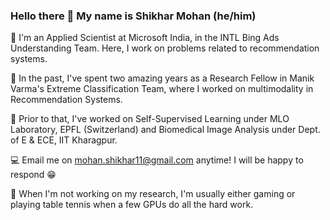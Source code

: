### Hello there 👋 My name is Shikhar Mohan (he/him)

🔋 I'm an Applied Scientist at Microsoft India, in the INTL Bing Ads Understanding Team. Here, I work on problems related to recommendation systems.

🧠 In the past, I've spent two amazing years as a Research Fellow in Manik Varma's Extreme Classification Team, where I worked on multimodality in Recommendation Systems.

🧠 Prior to that, I've worked on Self-Supervised Learning under MLO Laboratory, EPFL (Switzerland) and Biomedical Image Analysis under Dept. of E & ECE, IIT Kharagpur.

💻 Email me on mohan.shikhar11@gmail.com anytime! I will be happy to respond 😁

💁 When I'm not working on my research, I'm usually either gaming or playing table tennis when a few GPUs do all the hard work.
